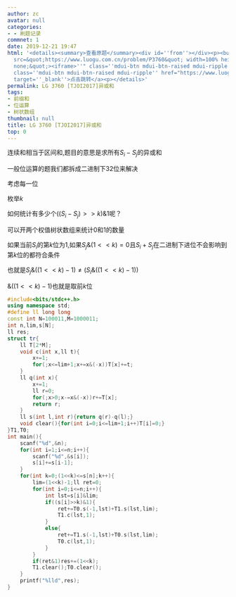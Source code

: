 ```yaml
---
author: zc
avatar: null
categories:
- - 刷题记录
commnet: 1
date: 2019-12-21 19:47
html: '<details><summary>查看原题</summary><div id=''from''></div><p><button onclick="document.getElementById(''from'').innerHTML=''<iframe
  src=&quot;https://www.luogu.com.cn/problem/P3760&quot; width=100% height=800px style=&quot;border:
  none;&quot;><iframe>''" class=''mdui-btn mdui-btn-raised mdui-ripple''>点击加载</button><a
  class=''mdui-btn mdui-btn-raised mdui-ripple'' href="https://www.luogu.com.cn/problem/P3760"
  target=''_blank''>点击跳转</a><p></details>'
permalink: LG 3760 [TJOI2017]异或和
tags:
- 前缀和
- 位运算
- 树状数组
thumbnail: null
title: LG 3760 [TJOI2017]异或和
top: 0
---
```

连续和相当于区间和,题目的意思是求所有$S_i-S_j$的异或和

一般位运算的题我们都拆成二进制下32位来解决

考虑每一位

枚举$k$

如何统计有多少个$((S_i-S_j)>>k)\&1$呢？

可以开两个权值树状数组来统计$0$和$1$的数量

如果当前$S_i$的第$k$位为$1$,如果$S_j\&(1<<k) = 0$且$S_i+S_j$在二进制下进位不会影响到第$k$位的都符合条件

也就是$S_j\&((1<<k)-1) \not = (S_i\&((1<<k)-1))$

$\&((1<<k)-1)$也就是取前$k$位
```cpp
#include<bits/stdc++.h>
using namespace std;
#define ll long long
const int N=100011,M=1000011;
int n,lim,s[N];
ll res;
struct tr{
    ll T[2*M];
    void c(int x,ll t){
        x+=1;
        for(;x<=lim+1;x+=x&(-x))T[x]+=t;
    }
    ll q(int x){
        x+=1;
        ll r=0;
        for(;x>0;x-=x&(-x))r+=T[x];
        return r;
    }
    ll s(int l,int r){return q(r)-q(l);}
    void clear(){for(int i=0;i<=lim+1;i++)T[i]=0;}
}T1,T0;
int main(){
    scanf("%d",&n);
    for(int i=1;i<=n;i++){
        scanf("%d",&s[i]);
        s[i]+=s[i-1];
    }
    for(int k=0;(1<<k)<=s[n];k++){
        lim=(1<<k)-1;ll ret=0;
        for(int i=0;i<=n;i++){
            int lst=s[i]&lim;
            if((s[i]>>k)&1){
                ret+=T0.s(-1,lst)+T1.s(lst,lim);
                T1.c(lst,1);
            }
            else{
                ret+=T1.s(-1,lst)+T0.s(lst,lim);
                T0.c(lst,1);
            } 
        }
        if(ret&1)res+=(1<<k);
        T1.clear();T0.clear();
    }
    printf("%lld",res);
}
```
